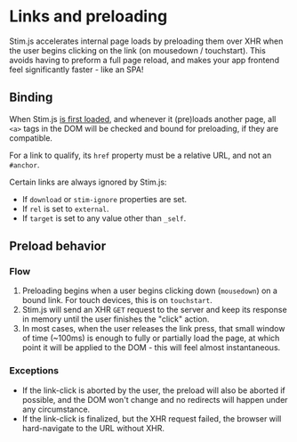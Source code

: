 # Links and preloading
Stim.js accelerates internal page loads by preloading them over XHR when the user begins clicking on the link (on mousedown / touchstart). This avoids having to preform a full page reload, and makes your app frontend feel significantly faster - like an SPA!

## Binding
When Stim.js [is first loaded](installation.md), and whenever it (pre)loads another page, all `<a>` tags in the DOM will be checked and bound for preloading, if they are compatible.

For a link to qualify, its `href` property must be a relative URL, and not an `#anchor`.

Certain links are always ignored by Stim.js:
- If `download` or `stim-ignore` properties are set.
- If `rel` is set to `external`.
- If `target` is set to any value other than `_self`.

## Preload behavior

### Flow
1. Preloading begins when a user begins clicking down (`mousedown`) on a bound link. For touch devices, this is on `touchstart`.
2. Stim.js will send an XHR `GET` request to the server and keep its response in memory until the user finishes the "click" action.
3. In most cases, when the user releases the link press, that small window of time (~100ms) is enough to fully or partially load the page, at which point it will be applied to the DOM - this will feel almost instantaneous.

### Exceptions
- If the link-click is aborted by the user, the preload will also be aborted if possible, and the DOM won't change and no redirects will happen under any circumstance.
- If the link-click is finalized, but the XHR request failed, the browser will hard-navigate to the URL without XHR.
